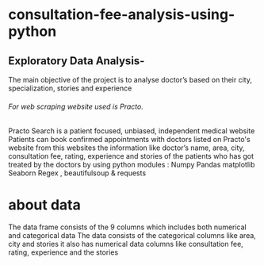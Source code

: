 # consultation-fee-analysis-using-python

## Exploratory Data Analysis-
The main objective of the project is to analyse   doctor’s based on their city, specialization, stories and experience  


###### For web scraping website used is Practo.  

Practo Search is a patient focused, unbiased, independent medical website  Patients can book confirmed appointments with doctors listed on Practo's website from this websites the information like doctor’s name, area, city, consultation fee, rating, experience and stories of the patients who has got treated by the doctors by using python modules :
Numpy
Pandas
matplotlib
Seaborn
Regex , beautifulsoup & requests
# about data
The data frame consists of the 9 columns which includes both numerical and categorical data
The data consists of the categorical columns  like area, city and stories
 it also has  numerical data columns like consultation fee, rating, experience and the stories

